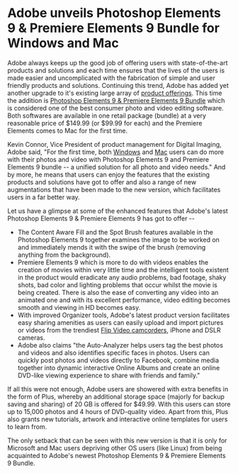 # Adobe unveils Photoshop Elements 9 & Premiere Elements 9 Bundle for Windows and Mac

Adobe always keeps up the good job of offering users with state-of-the-art products and solutions and each time ensures that the lives of the users is made easier and uncomplicated with the fabrication of simple and user friendly products and solutions. Continuing this trend, Adobe has added yet another upgrade to it's existing large array of <a href="http://www.adobe.com/products/">product offerings</a>. This time the addition is <a href="http://www.adobe.com/products/psprelements/">Photoshop Elements 9 & Premiere Elements 9 Bundle</a> which is considered one of the best consumer photo and video editing software. Both softwares are available in one retail package (bundle) at a very reasonable price of $149.99 (or $99.99 for each) and the Premiere Elements comes to Mac for the first time.

Kevin Connor, Vice President of product management for Digital Imaging, Adobe said, "For the first time, both <a href="http://www.microsoft.com/windows/">Windows</a> and <a href="http://www.apple.com/mac/">Mac</a> users can do more with their photos and video with Photoshop Elements 9 and Premiere Elements 9 bundle -- a unified solution for all photo and video needs." And by more, he means that users can enjoy the features that the existing products and solutions have got to offer and also a range of new augmentations that have been made to the new version, which facilitates users in a far better way. 

Let us have a glimpse at some of the enhanced features that Adobe's latest Photoshop Elements 9 & Premiere Elements 9 has got to offer --

- The Content Aware Fill and the Spot Brush features available in the Photoshop Elements 9 together examines the image to be worked on and immediately mends it with the swipe of the brush (removing anything from the background).
- Premiere Elements 9 which is more to do with videos enables the creation of movies within very little time and the intelligent tools existent in the product would eradicate any audio problems, bad footage, shaky shots, bad color and lighting problems that occur whilst the movie is being created. There is also the ease of converting any video into an animated one and with its excellent performance, video editing becomes smooth and viewing in HD becomes easy.
- With improved Organizer tools, Adobe's latest product version facilitates easy sharing amenities as users can easily upload and import pictures or videos from the trendiest <a href="http://www.theflip.com/">Flip Video camcorders</a>, iPhone and DSLR cameras.
- Adobe also claims "the Auto-Analyzer helps users tag the best photos and videos and also identifies specific faces in photos. Users can quickly post photos and videos directly to Facebook, combine media together into dynamic interactive Online Albums and create an online DVD-like viewing experience to share with friends and family."

If all this were not enough, Adobe users are showered with extra benefits in the form of Plus, whereby an additional storage space (majorly for backup saving and sharing) of 20 GB is offered for $49.99. With this users can store up to 15,000 photos and 4 hours of DVD-quality video. Apart from this, Plus also grants new tutorials, artwork and interactive online templates for users to learn from.

The only setback that can be seen with this new version is that it is only for Microsoft and Mac users depriving other OS users (like Linux) from being acquainted to Adobe's newest Photoshop Elements 9 & Premiere Elements 9 Bundle.
